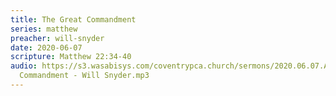 ```yaml
---
title: The Great Commandment
series: matthew
preacher: will-snyder
date: 2020-06-07
scripture: Matthew 22:34-40
audio: https://s3.wasabisys.com/coventrypca.church/sermons/2020.06.07.A The Great
  Commandment - Will Snyder.mp3
---
```

